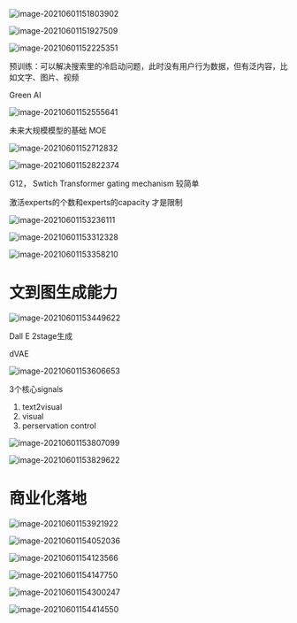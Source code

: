 ![image-20210601151803902](6-1-预训练Ali-M6.assets/image-20210601151803902.png)

![image-20210601151927509](6-1-预训练Ali-M6.assets/image-20210601151927509.png)

![image-20210601152225351](6-1-预训练Ali-M6.assets/image-20210601152225351.png)

预训练：可以解决搜索里的冷启动问题，此时没有用户行为数据，但有泛内容，比如文字、图片、视频

Green AI



![image-20210601152555641](6-1-预训练Ali-M6.assets/image-20210601152555641.png)

未来大规模模型的基础 MOE

![image-20210601152712832](6-1-预训练Ali-M6.assets/image-20210601152712832.png)

![image-20210601152822374](6-1-预训练Ali-M6.assets/image-20210601152822374.png)

G12， Swtich Transformer gating mechanism 较简单

激活experts的个数和experts的capacity 才是限制



![image-20210601153236111](6-1-预训练Ali-M6.assets/image-20210601153236111.png)

![image-20210601153312328](6-1-预训练Ali-M6.assets/image-20210601153312328.png)

![image-20210601153358210](6-1-预训练Ali-M6.assets/image-20210601153358210.png)

# 文到图生成能力

![image-20210601153449622](6-1-预训练Ali-M6.assets/image-20210601153449622.png)

Dall E 2stage生成

dVAE 



![image-20210601153606653](6-1-预训练Ali-M6.assets/image-20210601153606653.png)

3个核心signals

1.  text2visual
2.  visual
3.  perservation control



![image-20210601153807099](6-1-预训练Ali-M6.assets/image-20210601153807099.png)

![image-20210601153829622](6-1-预训练Ali-M6.assets/image-20210601153829622.png)

# 商业化落地

![image-20210601153921922](6-1-预训练Ali-M6.assets/image-20210601153921922.png)

![image-20210601154052036](6-1-预训练Ali-M6.assets/image-20210601154052036.png)

![image-20210601154123566](6-1-预训练Ali-M6.assets/image-20210601154123566.png)

![image-20210601154147750](6-1-预训练Ali-M6.assets/image-20210601154147750.png)

![image-20210601154300247](6-1-预训练Ali-M6.assets/image-20210601154300247.png)

![image-20210601154414550](6-1-预训练Ali-M6.assets/image-20210601154414550.png)

